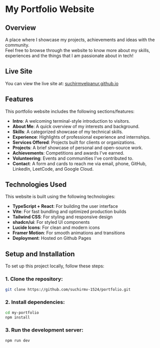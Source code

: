 # My Portfolio Website

## Overview  
A place where I showcase my projects, achievements and ideas with the community.  
Feel free to browse through the website to know more about my skills, experiences and the things that I am passionate about in tech!

## Live Site  
You can view the live site at: [suchirmvelpanur.github.io](https://suchirmvelpanur.github.io)

## Features  
This portfolio website includes the following sections/features:

- **Intro**: A welcoming terminal-style introduction to visitors.  
- **About Me**: A quick overview of my interests and background.  
- **Skills**: A categorized showcase of my technical skills.  
- **Experience**: Highlights of professional experience and internships.  
- **Services Offered**: Projects built for clients or organizations.  
- **Projects**: A brief showcase of personal and open-source work.  
- **Achievements**: Competitions and awards I've earned.  
- **Volunteering**: Events and communities I've contributed to.  
- **Contact**: A form and cards to reach me via email, phone, GitHub, LinkedIn, LeetCode, and Google Cloud.

## Technologies Used  
This website is built using the following technologies:

- **TypeScript + React**: For building the user interface  
- **Vite**: For fast bundling and optimized production builds  
- **Tailwind CSS**: For styling and responsive design  
- **shadcn/ui**: For styled UI components  
- **Lucide Icons**: For clean and modern icons  
- **Framer Motion**: For smooth animations and transitions  
- **Deployment**: Hosted on Github Pages

## Setup and Installation  
To set up this project locally, follow these steps:

### 1. Clone the repository:

```bash
git clone https://github.com/suchirmv-1524/portfolio.git
```

### 2. Install dependencies:
```bash
cd my-portfolio
npm install
```

### 3. Run the development server:
```bash
npm run dev
```
